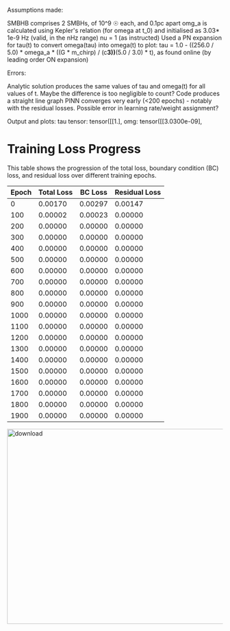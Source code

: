 Assumptions made: 

SMBHB comprises 2 SMBHs, of 10^9 ☉ each, and 0.1pc apart
omg_a is calculated using Kepler's relation (for omega at t_0) and initialised as 3.03* 1e-9 Hz (valid, in the nHz range)
nu = 1 (as instructed)
Used a PN expansion for tau(t) to convert omega(tau) into omega(t) to plot: tau = 1.0 - ((256.0 / 5.0) * omega_a * ((G * m_chirp) / (c**3))**(5.0 / 3.0) * t), as found online (by leading order ON expansion)


Errors:

Analytic solution produces the same values of tau and omega(t) for all values of t. Maybe the difference is too negligible to count? Code produces a straight line graph
PINN converges very early (<200 epochs) - notably with the residual losses. Possible error in learning rate/weight assignment?

Output and plots:
tau tensor:  tensor([[1.],
omg:  tensor([[3.0300e-09],

# Training Loss Progress

This table shows the progression of the total loss, boundary condition (BC) loss, and residual loss over different training epochs.

| Epoch | Total Loss | BC Loss | Residual Loss |
|-------|------------|---------|---------------|
| 0     | 0.00170    | 0.00297 | 0.00147       |
| 100   | 0.00002    | 0.00023 | 0.00000       |
| 200   | 0.00000    | 0.00000 | 0.00000       |
| 300   | 0.00000    | 0.00000 | 0.00000       |
| 400   | 0.00000    | 0.00000 | 0.00000       |
| 500   | 0.00000    | 0.00000 | 0.00000       |
| 600   | 0.00000    | 0.00000 | 0.00000       |
| 700   | 0.00000    | 0.00000 | 0.00000       |
| 800   | 0.00000    | 0.00000 | 0.00000       |
| 900   | 0.00000    | 0.00000 | 0.00000       |
| 1000  | 0.00000    | 0.00000 | 0.00000       |
| 1100  | 0.00000    | 0.00000 | 0.00000       |
| 1200  | 0.00000    | 0.00000 | 0.00000       |
| 1300  | 0.00000    | 0.00000 | 0.00000       |
| 1400  | 0.00000    | 0.00000 | 0.00000       |
| 1500  | 0.00000    | 0.00000 | 0.00000       |
| 1600  | 0.00000    | 0.00000 | 0.00000       |
| 1700  | 0.00000    | 0.00000 | 0.00000       |
| 1800  | 0.00000    | 0.00000 | 0.00000       |
| 1900  | 0.00000    | 0.00000 | 0.00000       |

<img width="565" height="455" alt="download" src="https://github.com/user-attachments/assets/6711446f-9ba7-46aa-8376-d849892b79c3" />

